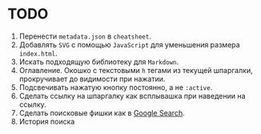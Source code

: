 <h1>TODO</h1>
<ol>
<li>Перенести <code>metadata.json</code> в <code>cheatsheet</code>.</li>
<li>Добавлять <code>SVG</code> с помощью <code>JavaScript</code> для уменьшения размера <code>index.html</code>.</li>
<li>Искать подходящую библиотеку для <code>Markdown</code>.</li>
<li>Оглавление. Окошко с текстовыми <code>h</code> тегами из текущей шпаргалки, прокручивает до видимости при нажатии. </li>
<li>Подсвечивать нажатую кнопку постоянно, а не <code>:active</code>.</li>
<li>Сделать ссылку на шпаргалку как всплывашка при наведении на ссылку.</li>
<li>Сделать поисковые фишки как в <a target="_self" href="./?General/Google Search.md">Google Search</a>.</li>
<li>История поиска</li>
</ol>
<!--
- Параметр поиска `s` в `URL`
    - ?path
    - ?path&s=query
    - ?path\#anchor
    - ?s=query
    - ?s=query\#anchor
    - \#anchor
    - ?path&s=query\#anchor
-->